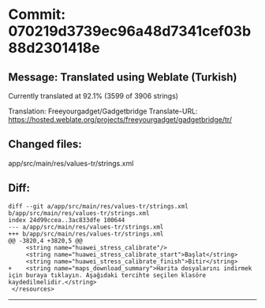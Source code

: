 # Commit: 070219d3739ec96a48d7341cef03b88d2301418e
## Message: Translated using Weblate (Turkish)

Currently translated at 92.1% (3599 of 3906 strings)

Translation: Freeyourgadget/Gadgetbridge
Translate-URL: https://hosted.weblate.org/projects/freeyourgadget/gadgetbridge/tr/
## Changed files:
app/src/main/res/values-tr/strings.xml

## Diff:
```
diff --git a/app/src/main/res/values-tr/strings.xml b/app/src/main/res/values-tr/strings.xml
index 24d99ccea..3ac833dfe 100644
--- a/app/src/main/res/values-tr/strings.xml
+++ b/app/src/main/res/values-tr/strings.xml
@@ -3820,4 +3820,5 @@
     <string name="huawei_stress_calibrate"/>
     <string name="huawei_stress_calibrate_start">Başlat</string>
     <string name="huawei_stress_calibrate_finish">Bitir</string>
+    <string name="maps_download_summary">Harita dosyalarını indirmek için buraya tıklayın. Aşağıdaki tercihte seçilen klasöre kaydedilmelidir.</string>
 </resources>
```
-----------------------------------

